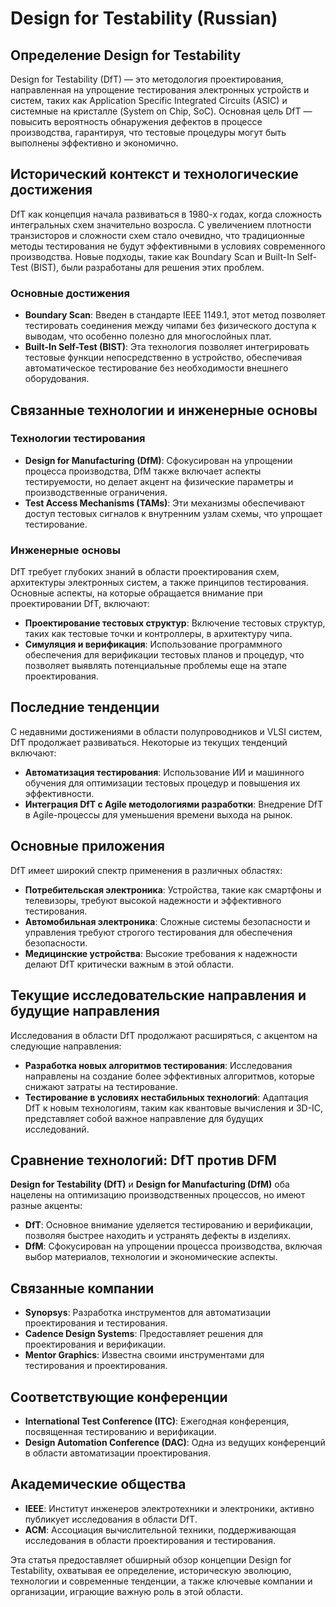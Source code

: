 # Design for Testability (Russian)

## Определение Design for Testability

Design for Testability (DfT) — это методология проектирования, направленная на упрощение тестирования электронных устройств и систем, таких как Application Specific Integrated Circuits (ASIC) и системные на кристалле (System on Chip, SoC). Основная цель DfT — повысить вероятность обнаружения дефектов в процессе производства, гарантируя, что тестовые процедуры могут быть выполнены эффективно и экономично.

## Исторический контекст и технологические достижения

DfT как концепция начала развиваться в 1980-х годах, когда сложность интегральных схем значительно возросла. С увеличением плотности транзисторов и сложности схем стало очевидно, что традиционные методы тестирования не будут эффективными в условиях современного производства. Новые подходы, такие как Boundary Scan и Built-In Self-Test (BIST), были разработаны для решения этих проблем.

### Основные достижения

- **Boundary Scan**: Введен в стандарте IEEE 1149.1, этот метод позволяет тестировать соединения между чипами без физического доступа к выводам, что особенно полезно для многослойных плат.
- **Built-In Self-Test (BIST)**: Эта технология позволяет интегрировать тестовые функции непосредственно в устройство, обеспечивая автоматическое тестирование без необходимости внешнего оборудования.

## Связанные технологии и инженерные основы

### Технологии тестирования

- **Design for Manufacturing (DfM)**: Сфокусирован на упрощении процесса производства, DfM также включает аспекты тестируемости, но делает акцент на физические параметры и производственные ограничения.
- **Test Access Mechanisms (TAMs)**: Эти механизмы обеспечивают доступ тестовых сигналов к внутренним узлам схемы, что упрощает тестирование.

### Инженерные основы

DfT требует глубоких знаний в области проектирования схем, архитектуры электронных систем, а также принципов тестирования. Основные аспекты, на которые обращается внимание при проектировании DfT, включают:

- **Проектирование тестовых структур**: Включение тестовых структур, таких как тестовые точки и контроллеры, в архитектуру чипа.
- **Симуляция и верификация**: Использование программного обеспечения для верификации тестовых планов и процедур, что позволяет выявлять потенциальные проблемы еще на этапе проектирования.

## Последние тенденции

С недавними достижениями в области полупроводников и VLSI систем, DfT продолжает развиваться. Некоторые из текущих тенденций включают:

- **Автоматизация тестирования**: Использование ИИ и машинного обучения для оптимизации тестовых процедур и повышения их эффективности.
- **Интеграция DfT с Agile методологиями разработки**: Внедрение DfT в Agile-процессы для уменьшения времени выхода на рынок.

## Основные приложения

DfT имеет широкий спектр применения в различных областях:

- **Потребительская электроника**: Устройства, такие как смартфоны и телевизоры, требуют высокой надежности и эффективного тестирования.
- **Автомобильная электроника**: Сложные системы безопасности и управления требуют строгого тестирования для обеспечения безопасности.
- **Медицинские устройства**: Высокие требования к надежности делают DfT критически важным в этой области.

## Текущие исследовательские направления и будущие направления

Исследования в области DfT продолжают расширяться, с акцентом на следующие направления:

- **Разработка новых алгоритмов тестирования**: Исследования направлены на создание более эффективных алгоритмов, которые снижают затраты на тестирование.
- **Тестирование в условиях нестабильных технологий**: Адаптация DfT к новым технологиям, таким как квантовые вычисления и 3D-IC, представляет собой важное направление для будущих исследований.

## Сравнение технологий: DfT против DFM

**Design for Testability (DfT)** и **Design for Manufacturing (DfM)** оба нацелены на оптимизацию производственных процессов, но имеют разные акценты:

- **DfT**: Основное внимание уделяется тестированию и верификации, позволяя быстрее находить и устранять дефекты в изделиях.
- **DfM**: Сфокусирован на упрощении процесса производства, включая выбор материалов, технологии и экономические аспекты.

## Связанные компании

- **Synopsys**: Разработка инструментов для автоматизации проектирования и тестирования.
- **Cadence Design Systems**: Предоставляет решения для проектирования и верификации.
- **Mentor Graphics**: Известна своими инструментами для тестирования и проектирования.

## Соответствующие конференции

- **International Test Conference (ITC)**: Ежегодная конференция, посвященная тестированию и верификации.
- **Design Automation Conference (DAC)**: Одна из ведущих конференций в области автоматизации проектирования.

## Академические общества

- **IEEE**: Институт инженеров электротехники и электроники, активно публикует исследования в области DfT.
- **ACM**: Ассоциация вычислительной техники, поддерживающая исследования в области проектирования и тестирования.

Эта статья предоставляет обширный обзор концепции Design for Testability, охватывая ее определение, историческую эволюцию, технологии и современные тенденции, а также ключевые компании и организации, играющие важную роль в этой области.